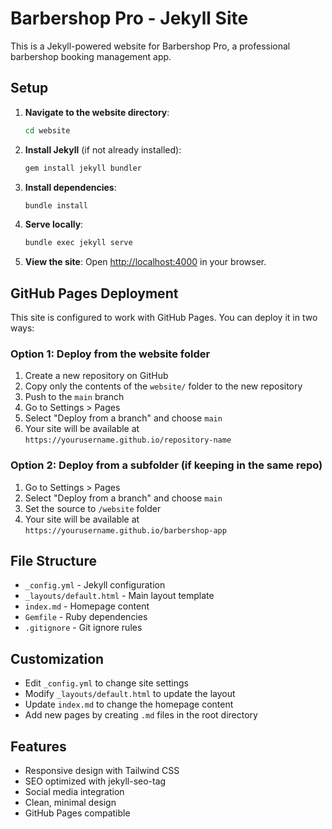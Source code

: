 # Barbershop Pro - Jekyll Site

This is a Jekyll-powered website for Barbershop Pro, a professional barbershop booking management app.

## Setup

1. **Navigate to the website directory**:
   ```bash
   cd website
   ```

2. **Install Jekyll** (if not already installed):
   ```bash
   gem install jekyll bundler
   ```

3. **Install dependencies**:
   ```bash
   bundle install
   ```

4. **Serve locally**:
   ```bash
   bundle exec jekyll serve
   ```

5. **View the site**: Open [http://localhost:4000](http://localhost:4000) in your browser.

## GitHub Pages Deployment

This site is configured to work with GitHub Pages. You can deploy it in two ways:

### Option 1: Deploy from the website folder

1. Create a new repository on GitHub
2. Copy only the contents of the `website/` folder to the new repository
3. Push to the `main` branch
4. Go to Settings > Pages
5. Select "Deploy from a branch" and choose `main`
6. Your site will be available at `https://yourusername.github.io/repository-name`

### Option 2: Deploy from a subfolder (if keeping in the same repo)

1. Go to Settings > Pages
2. Select "Deploy from a branch" and choose `main`
3. Set the source to `/website` folder
4. Your site will be available at `https://yourusername.github.io/barbershop-app`

## File Structure

- `_config.yml` - Jekyll configuration
- `_layouts/default.html` - Main layout template
- `index.md` - Homepage content
- `Gemfile` - Ruby dependencies
- `.gitignore` - Git ignore rules

## Customization

- Edit `_config.yml` to change site settings
- Modify `_layouts/default.html` to update the layout
- Update `index.md` to change the homepage content
- Add new pages by creating `.md` files in the root directory

## Features

- Responsive design with Tailwind CSS
- SEO optimized with jekyll-seo-tag
- Social media integration
- Clean, minimal design
- GitHub Pages compatible
